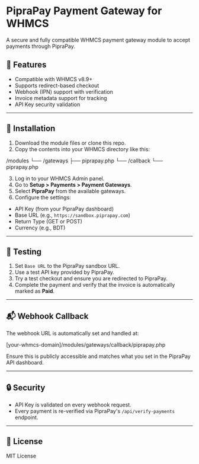 # PipraPay Payment Gateway for WHMCS

A secure and fully compatible WHMCS payment gateway module to accept payments through PipraPay.

## 🚀 Features

- Compatible with WHMCS v8.9+
- Supports redirect-based checkout
- Webhook (IPN) support with verification
- Invoice metadata support for tracking
- API Key security validation

---

## 📁 Installation

1. Download the module files or clone this repo.
2. Copy the contents into your WHMCS directory like this:

/modules
└── /gateways
├── piprapay.php
└── /callback
└── piprapay.php


3. Log in to your WHMCS Admin panel.
4. Go to **Setup > Payments > Payment Gateways**.
5. Select **PipraPay** from the available gateways.
6. Configure the settings:

- API Key (from your PipraPay dashboard)
- Base URL (e.g., `https://sandbox.piprapay.com`)
- Return Type (GET or POST)
- Currency (e.g., BDT)

---

## 🧪 Testing

1. Set `Base URL` to the PipraPay sandbox URL.
2. Use a test API key provided by PipraPay.
3. Try a test checkout and ensure you are redirected to PipraPay.
4. Complete the payment and verify that the invoice is automatically marked as **Paid**.

---

## 📬 Webhook Callback

The webhook URL is automatically set and handled at:

[your-whmcs-domain]/modules/gateways/callback/piprapay.php

Ensure this is publicly accessible and matches what you set in the PipraPay API dashboard.

---

## 🔒 Security

- API Key is validated on every webhook request.
- Every payment is re-verified via PipraPay's `/api/verify-payments` endpoint.

---

## 📄 License

MIT License
